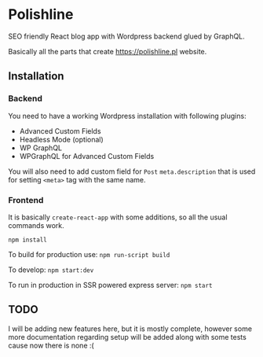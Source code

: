 Polishline
==========

SEO friendly React blog app with Wordpress backend glued by GraphQL.

Basically all the parts that create https://polishline.pl website.


## Installation

### Backend

You need to have a working Wordpress installation with following
plugins:

 * Advanced Custom Fields
 * Headless Mode (optional)
 * WP GraphQL
 * WPGraphQL for Advanced Custom Fields

You will also need to add custom field for `Post` `meta.description`
that is used for setting `<meta>` tag with the same name.

### Frontend

It is basically `create-react-app` with some additions, so all the usual
commands work.

`npm install`

To build for production use:
`npm run-script build`

To develop:
`npm start:dev`

To run in production in SSR powered express server:
`npm start`


## TODO

I will be adding new features here, but it is mostly complete, however some
more documentation regarding setup will be added along with some tests cause
now there is none :(

